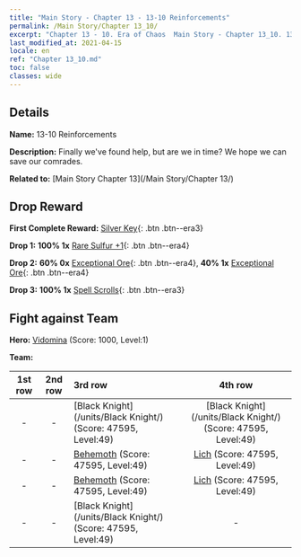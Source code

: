 ```yaml
---
title: "Main Story - Chapter 13 - 13-10 Reinforcements"
permalink: /Main Story/Chapter 13_10/
excerpt: "Chapter 13 - 10. Era of Chaos  Main Story - Chapter 13_10. 13-10 Reinforcements"
last_modified_at: 2021-04-15
locale: en
ref: "Chapter 13_10.md"
toc: false
classes: wide
---
```


## Details

 **Name:** 13-10 Reinforcements

 **Description:** Finally we've found help, but are we in time? We hope we can save our comrades.

 **Related to:** [Main Story Chapter 13](/Main Story/Chapter 13/)

## Drop Reward

 **First Complete Reward:** [Silver Key](/Items/con_693/){: .btn .btn--era3}

 **Drop 1:** **100% 1x** [Rare Sulfur +1](/Items/mat_43/){: .btn .btn--era4}

 **Drop 2:** **60% 0x** [Exceptional Ore](/Items/mat_33/){: .btn .btn--era4}, **40% 1x** [Exceptional Ore](/Items/mat_33/){: .btn .btn--era4}

 **Drop 3:** **100% 1x** [Spell Scrolls](/Items/con_694/){: .btn .btn--era3}


## Fight against Team
 **Hero:** [Vidomina](/heroes/Vidomina/) (Score: 1000, Level:1)

 **Team:**


  | 1st row | 2nd row | 3rd row | 4th row |
  |:----:|:----:|:----|:----:|
  | - | - | [Black Knight](/units/Black Knight/) (Score: 47595, Level:49)  | [Black Knight](/units/Black Knight/) (Score: 47595, Level:49)  |
  | - | - | [Behemoth](/units/Behemoth/) (Score: 47595, Level:49)  | [Lich](/units/Lich/) (Score: 47595, Level:49)  |
  | - | - | [Behemoth](/units/Behemoth/) (Score: 47595, Level:49)  | [Lich](/units/Lich/) (Score: 47595, Level:49)  |
  | - | - | [Black Knight](/units/Black Knight/) (Score: 47595, Level:49)  | - |


